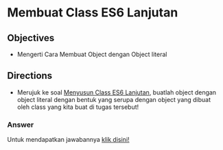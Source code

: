 # Membuat Class ES6 Lanjutan

## Objectives
- Mengerti Cara Membuat Object dengan Object literal

## Directions
- Merujuk ke soal [Menyusun Class ES6 Lanjutan](https://github.com/anggialberto/basic-javascript-programming/blob/master/exercise/c05/e02/exercise.md), 
buatlah object dengan object literal dengan bentuk yang serupa dengan object yang dibuat 
oleh class yang kita buat di tugas tersebut!


### Answer
Untuk mendapatkan jawabannya [klik disini!](answer.js)
